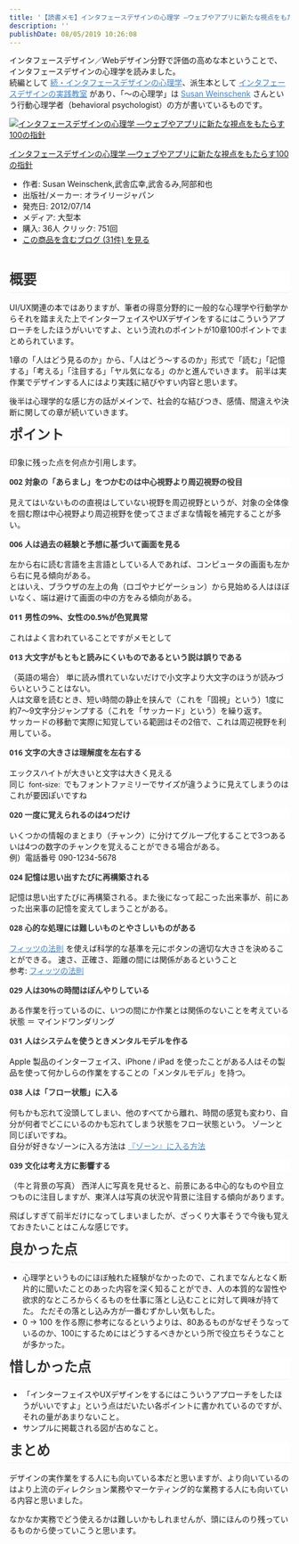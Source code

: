 ```yaml
---
title: '【読書メモ】インタフェースデザインの心理学 ―ウェブやアプリに新たな視点をもたらす100の指針'
description: ''
publishDate: 08/05/2019 10:26:08
---
```


<p><span class="md-plain" style="box-sizing: border-box;">インタフェースデザイン／Webデザイン分野で評価の高めな本ということで、インタフェースデザインの心理学を読みました。  <br /></span><span class="md-plain" style="box-sizing: border-box;">続編として </span><span class="md-link" style="box-sizing: border-box;"><a spellcheck="false" href="https://www.amazon.co.jp/dp/4873117712/" style="box-sizing: border-box; cursor: pointer; color: #4183c4; -webkit-user-drag: none;"><span class="md-plain" style="box-sizing: border-box;">続・インタフェースデザインの心理学</span></a></span><span class="md-plain" style="box-sizing: border-box;">、派生本として </span><span class="md-link" style="box-sizing: border-box;"><a spellcheck="false" href="https://www.amazon.co.jp/dp/4873116082" style="box-sizing: border-box; cursor: pointer; color: #4183c4; -webkit-user-drag: none;"><span class="md-plain" style="box-sizing: border-box;">インタフェースデザインの実践教室</span></a></span><span class="md-plain" style="box-sizing: border-box;"> があり、「〜の心理学」は </span><span class=" md-link" style="box-sizing: border-box;"><a spellcheck="false" href="https://en.wikipedia.org/wiki/Susan_Weinschenk" style="box-sizing: border-box; cursor: pointer; color: #4183c4; -webkit-user-drag: none;"><span class="md-plain" style="box-sizing: border-box;">Susan Weinschenk</span></a></span><span class="md-plain" style="box-sizing: border-box;"> さんという行動心理学者（behavioral psychologist）の方が書いているものです。</span></p>
<div class="freezed">
<div class="hatena-asin-detail"><a href="http://www.amazon.co.jp/exec/obidos/ASIN/4873115574/hatena-blog-22/"><img class="hatena-asin-detail-image" title="インタフェースデザインの心理学 ―ウェブやアプリに新たな視点をもたらす100の指針" src="https://images-fe.ssl-images-amazon.com/images/I/41jDv9YsOuL._SL160_.jpg" alt="インタフェースデザインの心理学 ―ウェブやアプリに新たな視点をもたらす100の指針" /></a>
<div class="hatena-asin-detail-info">
<p class="hatena-asin-detail-title"><a href="http://www.amazon.co.jp/exec/obidos/ASIN/4873115574/hatena-blog-22/">インタフェースデザインの心理学 ―ウェブやアプリに新たな視点をもたらす100の指針</a></p>
<ul>
<li><span class="hatena-asin-detail-label">作者:</span> Susan Weinschenk,武舎広幸,武舎るみ,阿部和也</li>
<li><span class="hatena-asin-detail-label">出版社/メーカー:</span> オライリージャパン</li>
<li><span class="hatena-asin-detail-label">発売日:</span> 2012/07/14</li>
<li><span class="hatena-asin-detail-label">メディア:</span> 大型本</li>
<li><span class="hatena-asin-detail-label">購入</span>: 36人 <span class="hatena-asin-detail-label">クリック</span>: 751回</li>
<li><a href="http://d.hatena.ne.jp/asin/4873115574/hatena-blog-22" target="_blank">この商品を含むブログ (31件) を見る</a></li>
</ul>
</div>
<div class="hatena-asin-detail-foot"> </div>
</div>
</div>
<h5 class="md-end-block md-heading" style="box-sizing: border-box; break-after: avoid-page; break-inside: avoid; orphans: 2; font-size: 1.75em; margin-top: 1rem; margin-bottom: 1rem; position: relative; font-weight: bold; line-height: 1.225; cursor: text; padding-bottom: 0.3em; border-bottom-width: 1px; border-bottom-style: solid; border-bottom-color: #eeeeee; white-space: pre-wrap; caret-color: #333333; color: #333333; font-family: 'Open Sans', 'Clear Sans', 'Helvetica Neue', Helvetica, Arial, sans-serif; font-style: normal; font-variant-caps: normal; letter-spacing: normal; text-align: start; text-indent: 0px; text-transform: none; word-spacing: 0px; -webkit-text-stroke-width: 0px; background-color: #ffffff; text-decoration: none;"><span class="md-plain" style="box-sizing: border-box;">概要</span></h5>
<p><span class="md-plain" style="box-sizing: border-box;">UI/UX関連の本ではありますが、筆者の得意分野的に一般的な心理学や行動学からそれを踏まえた上でインターフェイスやUXデザインをするにはこういうアプローチをしたほうがいいですよ、という流れのポイントが10章100ポイントでまとめられています。</span></p>
<p><span class="md-plain" style="box-sizing: border-box;">1章の「人はどう見るのか」から、「人はどう〜するのか」形式で「読む」「記憶する」「考える」「注目する」「ヤル気になる」のかと進んでいきます。</span> <span class="md-plain" style="box-sizing: border-box;">前半は実作業でデザインする人にはより実践に結びやすい内容と思います。</span></p>
<p><span class="md-plain" style="box-sizing: border-box;">後半は心理学的な感じ方の話がメインで、社会的な結びつき、感情、間違えや決断に関しての章が続いていきます。</span></p>
<h2 class="md-end-block md-heading" style="box-sizing: border-box; break-after: avoid-page; break-inside: avoid; orphans: 2; font-size: 1.75em; margin-top: 1rem; margin-bottom: 1rem; position: relative; font-weight: bold; line-height: 1.225; cursor: text; padding-bottom: 0.3em; border-bottom-width: 1px; border-bottom-style: solid; border-bottom-color: #eeeeee; white-space: pre-wrap; caret-color: #333333; color: #333333; font-family: 'Open Sans', 'Clear Sans', 'Helvetica Neue', Helvetica, Arial, sans-serif; font-style: normal; font-variant-caps: normal; letter-spacing: normal; text-align: start; text-indent: 0px; text-transform: none; word-spacing: 0px; -webkit-text-stroke-width: 0px; background-color: #ffffff; text-decoration: none;"><span class="md-plain" style="box-sizing: border-box;">ポイント</span></h2>
<p><span class="md-plain" style="box-sizing: border-box;">印象に残った点を何点か引用します。</span></p>
<h5 class="md-end-block md-heading" style="box-sizing: border-box; break-after: avoid-page; break-inside: avoid; orphans: 2; font-size: 1em; margin-top: 1rem; margin-bottom: 1rem; position: relative; font-weight: bold; line-height: 1.4; cursor: text; white-space: pre-wrap; caret-color: #333333; color: #333333; font-family: 'Open Sans', 'Clear Sans', 'Helvetica Neue', Helvetica, Arial, sans-serif; font-style: normal; font-variant-caps: normal; letter-spacing: normal; text-align: start; text-indent: 0px; text-transform: none; word-spacing: 0px; -webkit-text-stroke-width: 0px; background-color: #ffffff; text-decoration: none;"><span class="md-plain" style="box-sizing: border-box;">002 対象の「あらまし」をつかむのは中心視野より周辺視野の役目</span></h5>
<p><span class="md-plain" style="box-sizing: border-box;">見えてはいないものの直視はしていない視野を周辺視野というが、対象の全体像を掴む際は中心視野より周辺視野を使ってさまざまな情報を補完することが多い。</span></p>
<h5 class="md-end-block md-heading" style="box-sizing: border-box; break-after: avoid-page; break-inside: avoid; orphans: 2; font-size: 1em; margin-top: 1rem; margin-bottom: 1rem; position: relative; font-weight: bold; line-height: 1.4; cursor: text; white-space: pre-wrap; caret-color: #333333; color: #333333; font-family: 'Open Sans', 'Clear Sans', 'Helvetica Neue', Helvetica, Arial, sans-serif; font-style: normal; font-variant-caps: normal; letter-spacing: normal; text-align: start; text-indent: 0px; text-transform: none; word-spacing: 0px; -webkit-text-stroke-width: 0px; background-color: #ffffff; text-decoration: none;"><span class="md-plain" style="box-sizing: border-box;">006 人は過去の経験と予想に基づいて画面を見る</span></h5>
<p><span class="md-plain" style="box-sizing: border-box;">左から右に読む言語を主言語としている人であれば、コンピュータの画面も左から右に見る傾向がある。  <br /></span><span class="md-plain" style="box-sizing: border-box;">とはいえ、ブラウザの左上の角（ロゴやナビゲーション）から見始める人はほぼいなく、端は避けて画面の中の方をみる傾向がある。</span></p>
<h5 class="md-end-block md-heading" style="box-sizing: border-box; break-after: avoid-page; break-inside: avoid; orphans: 2; font-size: 1em; margin-top: 1rem; margin-bottom: 1rem; position: relative; font-weight: bold; line-height: 1.4; cursor: text; white-space: pre-wrap; caret-color: #333333; color: #333333; font-family: 'Open Sans', 'Clear Sans', 'Helvetica Neue', Helvetica, Arial, sans-serif; font-style: normal; font-variant-caps: normal; letter-spacing: normal; text-align: start; text-indent: 0px; text-transform: none; word-spacing: 0px; -webkit-text-stroke-width: 0px; background-color: #ffffff; text-decoration: none;"><span class="md-plain" style="box-sizing: border-box;">011 男性の9%、女性の0.5%が色覚異常</span></h5>
<p><span class="md-plain" style="box-sizing: border-box;">これはよく言われていることですがメモとして</span></p>
<h5 class="md-end-block md-heading" style="box-sizing: border-box; break-after: avoid-page; break-inside: avoid; orphans: 2; font-size: 1em; margin-top: 1rem; margin-bottom: 1rem; position: relative; font-weight: bold; line-height: 1.4; cursor: text; white-space: pre-wrap; caret-color: #333333; color: #333333; font-family: 'Open Sans', 'Clear Sans', 'Helvetica Neue', Helvetica, Arial, sans-serif; font-style: normal; font-variant-caps: normal; letter-spacing: normal; text-align: start; text-indent: 0px; text-transform: none; word-spacing: 0px; -webkit-text-stroke-width: 0px; background-color: #ffffff; text-decoration: none;"><span class="md-plain" style="box-sizing: border-box;">013 大文字がもともと読みにくいものであるという説は誤りである</span></h5>
<p><span class="md-plain" style="box-sizing: border-box;">（英語の場合）</span> <span class="md-plain" style="box-sizing: border-box;">単に読み慣れていないだけで小文字より大文字のほうが読みづらいということはない。  <br /></span><span class="md-plain" style="box-sizing: border-box;">人は文章を読むとき、短い時間の静止を挟んで（これを「固視」という）1度に約7〜9文字分ジャンプする（これを「サッカード」という）を繰り返す。  <br /></span><span class="md-plain" style="box-sizing: border-box;">サッカードの移動で実際に知覚している範囲はその2倍で、これは周辺視野を利用している。</span></p>
<h5 class="md-end-block md-heading" style="box-sizing: border-box; break-after: avoid-page; break-inside: avoid; orphans: 2; font-size: 1em; margin-top: 1rem; margin-bottom: 1rem; position: relative; font-weight: bold; line-height: 1.4; cursor: text; white-space: pre-wrap; caret-color: #333333; color: #333333; font-family: 'Open Sans', 'Clear Sans', 'Helvetica Neue', Helvetica, Arial, sans-serif; font-style: normal; font-variant-caps: normal; letter-spacing: normal; text-align: start; text-indent: 0px; text-transform: none; word-spacing: 0px; -webkit-text-stroke-width: 0px; background-color: #ffffff; text-decoration: none;"><span class="md-plain" style="box-sizing: border-box;">016 文字の大きさは理解度を左右する</span></h5>
<p><span class="md-plain" style="box-sizing: border-box;">エックスハイトが大きいと文字は大きく見える  <br /></span><span class="md-plain" style="box-sizing: border-box;">同じ </span><span style="box-sizing: border-box;" spellcheck="false"><code style="box-sizing: border-box; font-family: var(--monospace); text-align: left; border: 1px solid #e7eaed; background-color: #f3f4f4; border-top-left-radius: 3px; border-top-right-radius: 3px; border-bottom-right-radius: 3px; border-bottom-left-radius: 3px; padding: 0px 2px; font-size: 0.9em;">font-size:</code></span><span class="md-plain" style="box-sizing: border-box;"> でもフォントファミリーでサイズが違うように見えてしまうのはこれが要因ぽいですね</span></p>
<h5 class="md-end-block md-heading" style="box-sizing: border-box; break-after: avoid-page; break-inside: avoid; orphans: 2; font-size: 1em; margin-top: 1rem; margin-bottom: 1rem; position: relative; font-weight: bold; line-height: 1.4; cursor: text; white-space: pre-wrap; caret-color: #333333; color: #333333; font-family: 'Open Sans', 'Clear Sans', 'Helvetica Neue', Helvetica, Arial, sans-serif; font-style: normal; font-variant-caps: normal; letter-spacing: normal; text-align: start; text-indent: 0px; text-transform: none; word-spacing: 0px; -webkit-text-stroke-width: 0px; background-color: #ffffff; text-decoration: none;"><span class="md-plain" style="box-sizing: border-box;">020 一度に覚えられるのは4つだけ</span></h5>
<p><span class="md-plain" style="box-sizing: border-box;">いくつかの情報のまとまり（チャンク）に分けてグループ化することで3つあるいは4つの数字のチャンクを覚えることができる場合がある。  <br /></span><span class="md-plain" style="box-sizing: border-box;">例）電話番号 090-1234-5678</span></p>
<h5 class="md-end-block md-heading" style="box-sizing: border-box; break-after: avoid-page; break-inside: avoid; orphans: 2; font-size: 1em; margin-top: 1rem; margin-bottom: 1rem; position: relative; font-weight: bold; line-height: 1.4; cursor: text; white-space: pre-wrap; caret-color: #333333; color: #333333; font-family: 'Open Sans', 'Clear Sans', 'Helvetica Neue', Helvetica, Arial, sans-serif; font-style: normal; font-variant-caps: normal; letter-spacing: normal; text-align: start; text-indent: 0px; text-transform: none; word-spacing: 0px; -webkit-text-stroke-width: 0px; background-color: #ffffff; text-decoration: none;"><span class="md-plain" style="box-sizing: border-box;">024 記憶は思い出すたびに再構築される</span></h5>
<p><span class="md-plain" style="box-sizing: border-box;">記憶は思い出すたびに再構築される。また後になって起こった出来事が、前にあった出来事の記憶を変えてしまうことがある。</span></p>
<h5 class="md-end-block md-heading" style="box-sizing: border-box; break-after: avoid-page; break-inside: avoid; orphans: 2; font-size: 1em; margin-top: 1rem; margin-bottom: 1rem; position: relative; font-weight: bold; line-height: 1.4; cursor: text; white-space: pre-wrap; caret-color: #333333; color: #333333; font-family: 'Open Sans', 'Clear Sans', 'Helvetica Neue', Helvetica, Arial, sans-serif; font-style: normal; font-variant-caps: normal; letter-spacing: normal; text-align: start; text-indent: 0px; text-transform: none; word-spacing: 0px; -webkit-text-stroke-width: 0px; background-color: #ffffff; text-decoration: none;"><span class="md-plain" style="box-sizing: border-box;">028 心的な処理には難しいものとやさしいものがある</span></h5>
<p><span class=" md-link" style="box-sizing: border-box;"><a spellcheck="false" href="https://ja.wikipedia.org/wiki/%E3%83%95%E3%82%A3%E3%83%83%E3%83%84%E3%81%AE%E6%B3%95%E5%89%87" style="box-sizing: border-box; cursor: pointer; color: #4183c4; -webkit-user-drag: none;"><span class="md-plain" style="box-sizing: border-box;">フィッツの法則</span></a></span><span class="md-plain" style="box-sizing: border-box;"> を使えば科学的な基準を元にボタンの適切な大きさを決めることができる。</span> <span class="md-plain" style="box-sizing: border-box;">速さ、正確さ、距離の間には関係があるということ  <br /></span><span class="md-plain" style="box-sizing: border-box;">参考: </span><span class="md-link" style="box-sizing: border-box;"><a spellcheck="false" href="https://www.sociomedia.co.jp/349" style="box-sizing: border-box; cursor: pointer; color: #4183c4; -webkit-user-drag: none;"><span class="md-plain" style="box-sizing: border-box;">フィッツの法則</span></a></span></p>
<h5 class="md-end-block md-heading" style="box-sizing: border-box; break-after: avoid-page; break-inside: avoid; orphans: 2; font-size: 1em; margin-top: 1rem; margin-bottom: 1rem; position: relative; font-weight: bold; line-height: 1.4; cursor: text; white-space: pre-wrap; caret-color: #333333; color: #333333; font-family: 'Open Sans', 'Clear Sans', 'Helvetica Neue', Helvetica, Arial, sans-serif; font-style: normal; font-variant-caps: normal; letter-spacing: normal; text-align: start; text-indent: 0px; text-transform: none; word-spacing: 0px; -webkit-text-stroke-width: 0px; background-color: #ffffff; text-decoration: none;"><span class="md-plain" style="box-sizing: border-box;">029 人は30%の時間はぼんやりしている</span></h5>
<p><span class="md-plain" style="box-sizing: border-box;">ある作業を行っているのに、いつの間にか作業とは関係のないことを考えている状態 ＝ マインドワンダリング</span></p>
<h5 class="md-end-block md-heading" style="box-sizing: border-box; break-after: avoid-page; break-inside: avoid; orphans: 2; font-size: 1em; margin-top: 1rem; margin-bottom: 1rem; position: relative; font-weight: bold; line-height: 1.4; cursor: text; white-space: pre-wrap; caret-color: #333333; color: #333333; font-family: 'Open Sans', 'Clear Sans', 'Helvetica Neue', Helvetica, Arial, sans-serif; font-style: normal; font-variant-caps: normal; letter-spacing: normal; text-align: start; text-indent: 0px; text-transform: none; word-spacing: 0px; -webkit-text-stroke-width: 0px; background-color: #ffffff; text-decoration: none;"><span class="md-plain" style="box-sizing: border-box;">031 人はシステムを使うときメンタルモデルを作る</span></h5>
<p><span class="md-plain" style="box-sizing: border-box;">Apple 製品のインターフェイス、iPhone / iPad を使ったことがある人はその製品を使って何かしらの作業をすることの「メンタルモデル」を持つ。</span></p>
<h5 class="md-end-block md-heading" style="box-sizing: border-box; break-after: avoid-page; break-inside: avoid; orphans: 2; font-size: 1em; margin-top: 1rem; margin-bottom: 1rem; position: relative; font-weight: bold; line-height: 1.4; cursor: text; white-space: pre-wrap; caret-color: #333333; color: #333333; font-family: 'Open Sans', 'Clear Sans', 'Helvetica Neue', Helvetica, Arial, sans-serif; font-style: normal; font-variant-caps: normal; letter-spacing: normal; text-align: start; text-indent: 0px; text-transform: none; word-spacing: 0px; -webkit-text-stroke-width: 0px; background-color: #ffffff; text-decoration: none;"><span class="md-plain" style="box-sizing: border-box;">038 人は「フロー状態」に入る</span></h5>
<p><span class="md-plain" style="box-sizing: border-box;">何もかも忘れて没頭してしまい、他のすべてから離れ、時間の感覚も変わり、自分が何者でどこにいるのかも忘れてしまう状態をフロー状態という。</span> <span class="md-plain" style="box-sizing: border-box;">ゾーンと同じぽいですね。  <br />自分が好きなゾーンに入る方法は </span><span class=" md-link" style="box-sizing: border-box;"><a spellcheck="false" href="https://anond.hatelabo.jp/20140204221702" style="box-sizing: border-box; cursor: pointer; color: #4183c4; -webkit-user-drag: none;"><span class="md-plain" style="box-sizing: border-box;">『ゾーン』に入る方法</span></a></span></p>
<h5 class="md-end-block md-heading" style="box-sizing: border-box; break-after: avoid-page; break-inside: avoid; orphans: 2; font-size: 1em; margin-top: 1rem; margin-bottom: 1rem; position: relative; font-weight: bold; line-height: 1.4; cursor: text; white-space: pre-wrap; caret-color: #333333; color: #333333; font-family: 'Open Sans', 'Clear Sans', 'Helvetica Neue', Helvetica, Arial, sans-serif; font-style: normal; font-variant-caps: normal; letter-spacing: normal; text-align: start; text-indent: 0px; text-transform: none; word-spacing: 0px; -webkit-text-stroke-width: 0px; background-color: #ffffff; text-decoration: none;"><span class="md-plain" style="box-sizing: border-box;">039 文化は考え方に影響する</span></h5>
<p><span class="md-plain" style="box-sizing: border-box;">（牛と背景の写真）</span> <span class="md-plain" style="box-sizing: border-box;">西洋人に写真を見せると、前景にある中心的なものや目立つものに注目しますが、東洋人は写真の状況や背景に注目する傾向があります。</span></p>
<p><span class="md-plain" style="box-sizing: border-box;">飛ばしすぎて前半だけになってしまいましたが、ざっくり大事そうで今後も覚えておきたいことはこんな感じです。</span></p>
<h2 class="md-end-block md-heading" style="box-sizing: border-box; break-after: avoid-page; break-inside: avoid; orphans: 2; font-size: 1.75em; margin-top: 1rem; margin-bottom: 1rem; position: relative; font-weight: bold; line-height: 1.225; cursor: text; padding-bottom: 0.3em; border-bottom-width: 1px; border-bottom-style: solid; border-bottom-color: #eeeeee; white-space: pre-wrap; caret-color: #333333; color: #333333; font-family: 'Open Sans', 'Clear Sans', 'Helvetica Neue', Helvetica, Arial, sans-serif; font-style: normal; font-variant-caps: normal; letter-spacing: normal; text-align: start; text-indent: 0px; text-transform: none; word-spacing: 0px; -webkit-text-stroke-width: 0px; background-color: #ffffff; text-decoration: none;"><span class="md-plain" style="box-sizing: border-box;">良かった点</span></h2>
<ul>
<li>心理学というものにほぼ触れた経験がなかったので、これまでなんとなく断片的に聞いたことのあった内容を深く知ることができ、人の本質的な習性や欲求的なところからくるものを仕事に落とし込むことに対して興味が持てた。 ただその落とし込み方が一番むずかしい気もした。</li>
<li>0 → 100 を作る際に参考になるというよりは、80あるものがなぜそうなっているのか、100にするためにはどうするべきかという所で役立ちそうなことが多かった。</li>
</ul>
<h2 class="md-end-block md-heading" style="box-sizing: border-box; break-after: avoid-page; break-inside: avoid; orphans: 2; font-size: 1.75em; margin-top: 1rem; margin-bottom: 1rem; position: relative; font-weight: bold; line-height: 1.225; cursor: text; padding-bottom: 0.3em; border-bottom-width: 1px; border-bottom-style: solid; border-bottom-color: #eeeeee; white-space: pre-wrap; caret-color: #333333; color: #333333; font-family: 'Open Sans', 'Clear Sans', 'Helvetica Neue', Helvetica, Arial, sans-serif; font-style: normal; font-variant-caps: normal; letter-spacing: normal; text-align: start; text-indent: 0px; text-transform: none; word-spacing: 0px; -webkit-text-stroke-width: 0px; background-color: #ffffff; text-decoration: none;"><span class="md-plain" style="box-sizing: border-box;">惜しかった点</span></h2>
<ul>
<li>「インターフェイスやUXデザインをするにはこういうアプローチをしたほうがいいですよ」という点はだいたい各ポイントに書かれているのですが、それの量があまりないこと。</li>
<li>サンプルに掲載される図が古めなこと。</li>
</ul>
<h2 class="md-end-block md-heading" style="box-sizing: border-box; break-after: avoid-page; break-inside: avoid; orphans: 2; font-size: 1.75em; margin-top: 1rem; margin-bottom: 1rem; position: relative; font-weight: bold; line-height: 1.225; cursor: text; padding-bottom: 0.3em; border-bottom-width: 1px; border-bottom-style: solid; border-bottom-color: #eeeeee; white-space: pre-wrap; caret-color: #333333; color: #333333; font-family: 'Open Sans', 'Clear Sans', 'Helvetica Neue', Helvetica, Arial, sans-serif; font-style: normal; font-variant-caps: normal; letter-spacing: normal; text-align: start; text-indent: 0px; text-transform: none; word-spacing: 0px; -webkit-text-stroke-width: 0px; background-color: #ffffff; text-decoration: none;">まとめ</h2>
<p><span class="md-plain" style="box-sizing: border-box;">デザインの実作業をする人にも向いている本だと思いますが、より向いているのはより上流のディレクション業務やマーケティング的な業務する人にも向いている内容と思いました。</span></p>
<p><span class="md-plain" style="box-sizing: border-box;">なかなか実務でどう使えるかは難しいかもしれませんが、頭にほんのり残っているものから使っていこうと思います。</span></p>
